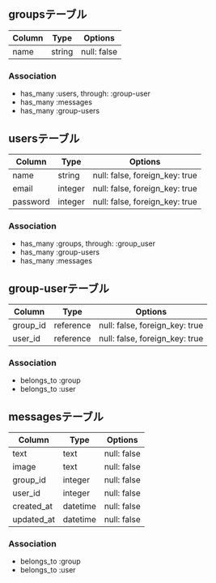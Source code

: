## groupsテーブル

|Column|Type|Options|
|------|----|-------|
|name|string|null: false|

### Association
- has_many :users, through: :group-user
- has_many :messages
- has_many :group-users

## usersテーブル

|Column|Type|Options|
|------|----|-------|
|name|string|null: false, foreign_key: true|
|email|integer|null: false, foreign_key: true|
|password|integer|null: false, foreign_key: true|

### Association
- has_many :groups, through: :group_user
- has_many :group-users
- has_many :messages

## group-userテーブル

|Column|Type|Options|
|------|----|-------|
|group_id|reference|null: false, foreign_key: true|
|user_id|reference|null: false, foreign_key: true|

### Association
- belongs_to :group
- belongs_to :user

## messagesテーブル

|Column|Type|Options|
|------|----|-------|
|text|text|null: false|
|image|text|null: false|
|group_id|integer|null: false|
|user_id|integer|null: false|
|created_at|datetime|null: false|
|updated_at|datetime|null: false|

### Association
- belongs_to :group
- belongs_to :user
